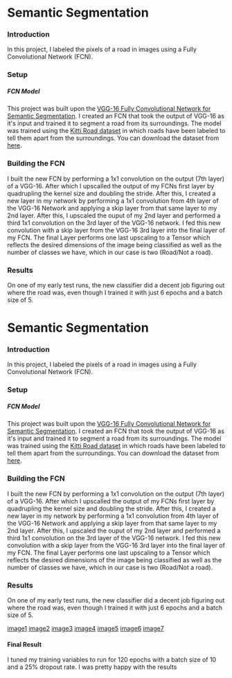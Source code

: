 [//]: # (Image References)
[image1]: ./old_runs/image1.png
[image2]: ./old_runs/image2.png
[image3]: ./old_runs/image3.png
[image4]: ./old_runs/image4.png
[image5]: ./old_runs/image5.png
[image6]: ./old_runs/image6.png
[image7]: ./old_runs/image7.png

# Semantic Segmentation
### Introduction
In this project, I labeled the pixels of a road in images using a Fully Convolutional Network (FCN).

### Setup
##### FCN Model
This project was built upon the [VGG-16 Fully Convolutional Network for Semantic Segmentation](https://arxiv.org/pdf/1411.4038.pdf). I created an FCN that took the output of VGG-16 as it's input and trained it to segment a road from its surroundings. The model was trained using the [Kitti Road dataset](http://www.cvlibs.net/datasets/kitti/eval_road.php) in which roads have been labeled to tell them apart from the surroundings. You can download the dataset from [here](http://www.cvlibs.net/download.php?file=data_road.zip).


### Building the FCN
I built the new FCN by performing a 1x1 convolution on the output (7th layer) of a VGG-16. After which I upscalled the output of my FCNs first layer by quadrupling the kernel size and doubling the stride. After this, I created a new layer in my network by performing a 1x1 convolution from 4th layer of the VGG-16 Network and applying a skip layer from that same layer to my 2nd layer. After this, I upscaled the ouput of my 2nd layer and performed a third 1x1 convolution on the 3rd layer of the VGG-16 network. I fed this new convolution with a skip layer from the VGG-16 3rd layer into the final layer of my FCN. The final Layer performs one last upscaling to a Tensor which reflects the desired dimensions of the image being classified as well as the number of classes we have, which in our case is two (Road/Not a road).

### Results
On one of my early test runs, the new classifier did a decent job figuring out where the road was, even though I trained it with just 6 epochs and a batch size of 5.

# Semantic Segmentation
### Introduction
In this project, I labeled the pixels of a road in images using a Fully Convolutional Network (FCN).

### Setup
##### FCN Model
This project was built upon the [VGG-16 Fully Convolutional Network for Semantic Segmentation](https://arxiv.org/pdf/1411.4038.pdf). I created an FCN that took the output of VGG-16 as it's input and trained it to segment a road from its surroundings. The model was trained using the [Kitti Road dataset](http://www.cvlibs.net/datasets/kitti/eval_road.php) in which roads have been labeled to tell them apart from the surroundings. You can download the dataset from [here](http://www.cvlibs.net/download.php?file=data_road.zip).


### Building the FCN
I built the new FCN by performing a 1x1 convolution on the output (7th layer) of a VGG-16. After which I upscalled the output of my FCNs first layer by quadrupling the kernel size and doubling the stride. After this, I created a new layer in my network by performing a 1x1 convolution from 4th layer of the VGG-16 Network and applying a skip layer from that same layer to my 2nd layer. After this, I upscaled the ouput of my 2nd layer and performed a third 1x1 convolution on the 3rd layer of the VGG-16 network. I fed this new convolution with a skip layer from the VGG-16 3rd layer into the final layer of my FCN. The final Layer performs one last upscaling to a Tensor which reflects the desired dimensions of the image being classified as well as the number of classes we have, which in our case is two (Road/Not a road).

### Results
On one of my early test runs, the new classifier did a decent job figuring out where the road was, even though I trained it with just 6 epochs and a batch size of 5.

[image1]
[image2]
[image3]
[image4]
[image5]
[image6]
[image7]

#### Final Result
I tuned my training variables to run for 120 epochs with a batch size of 10 and a 25% dropout rate. I was pretty happy with the results
[](./runs/image.png)
